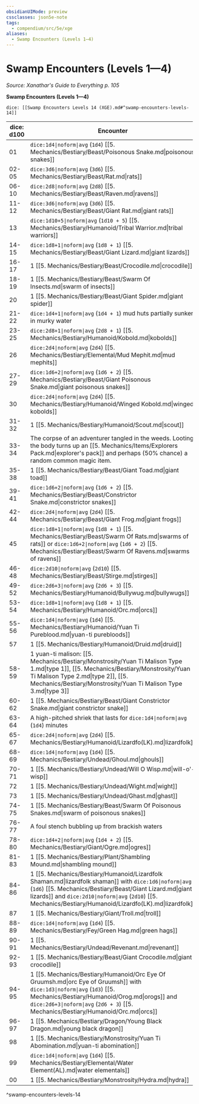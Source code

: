 ```yaml
---
obsidianUIMode: preview
cssclasses: json5e-note
tags:
  - compendium/src/5e/xge
aliases:
  - Swamp Encounters (Levels 1—4)
---
```

# Swamp Encounters (Levels 1—4)
*Source: Xanathar's Guide to Everything p. 105* 

**Swamp Encounters (Levels 1—4)**

`dice: [[Swamp Encounters Levels 14 (XGE).md#^swamp-encounters-levels-14]]`

| dice: d100 | Encounter |
|------------|-----------|
| 01 | `dice:1d4\|noform\|avg` (`1d4`) [[5. Mechanics/Bestiary/Beast/Poisonous Snake.md\|poisonous snakes]] |
| 02-05 | `dice:3d6\|noform\|avg` (`3d6`) [[5. Mechanics/Bestiary/Beast/Rat.md\|rats]] |
| 06-10 | `dice:2d8\|noform\|avg` (`2d8`) [[5. Mechanics/Bestiary/Beast/Raven.md\|ravens]] |
| 11-12 | `dice:3d6\|noform\|avg` (`3d6`) [[5. Mechanics/Bestiary/Beast/Giant Rat.md\|giant rats]] |
| 13 | `dice:1d10+5\|noform\|avg` (`1d10 + 5`) [[5. Mechanics/Bestiary/Humanoid/Tribal Warrior.md\|tribal warriors]] |
| 14-15 | `dice:1d8+1\|noform\|avg` (`1d8 + 1`) [[5. Mechanics/Bestiary/Beast/Giant Lizard.md\|giant lizards]] |
| 16-17 | 1 [[5. Mechanics/Bestiary/Beast/Crocodile.md\|crocodile]] |
| 18-19 | 1 [[5. Mechanics/Bestiary/Beast/Swarm Of Insects.md\|swarm of insects]] |
| 20 | 1 [[5. Mechanics/Bestiary/Beast/Giant Spider.md\|giant spider]] |
| 21-22 | `dice:1d4+1\|noform\|avg` (`1d4 + 1`) mud huts partially sunken in murky water |
| 23-25 | `dice:2d8+1\|noform\|avg` (`2d8 + 1`) [[5. Mechanics/Bestiary/Humanoid/Kobold.md\|kobolds]] |
| 26 | `dice:2d4\|noform\|avg` (`2d4`) [[5. Mechanics/Bestiary/Elemental/Mud Mephit.md\|mud mephits]] |
| 27-29 | `dice:1d6+2\|noform\|avg` (`1d6 + 2`) [[5. Mechanics/Bestiary/Beast/Giant Poisonous Snake.md\|giant poisonous snakes]] |
| 30 | `dice:2d4\|noform\|avg` (`2d4`) [[5. Mechanics/Bestiary/Humanoid/Winged Kobold.md\|winged kobolds]] |
| 31-32 | 1 [[5. Mechanics/Bestiary/Humanoid/Scout.md\|scout]] |
| 33-34 | The corpse of an adventurer tangled in the weeds. Looting the body turns up an [[5. Mechanics/Items/Explorers Pack.md\|explorer's pack]] and perhaps (50% chance) a random common magic item. |
| 35-38 | 1 [[5. Mechanics/Bestiary/Beast/Giant Toad.md\|giant toad]] |
| 39-41 | `dice:1d6+2\|noform\|avg` (`1d6 + 2`) [[5. Mechanics/Bestiary/Beast/Constrictor Snake.md\|constrictor snakes]] |
| 42-44 | `dice:2d4\|noform\|avg` (`2d4`) [[5. Mechanics/Bestiary/Beast/Giant Frog.md\|giant frogs]] |
| 45 | `dice:1d8+1\|noform\|avg` (`1d8 + 1`) [[5. Mechanics/Bestiary/Beast/Swarm Of Rats.md\|swarms of rats]] or `dice:1d6+2\|noform\|avg` (`1d6 + 2`) [[5. Mechanics/Bestiary/Beast/Swarm Of Ravens.md\|swarms of ravens]] |
| 46-48 | `dice:2d10\|noform\|avg` (`2d10`) [[5. Mechanics/Bestiary/Beast/Stirge.md\|stirges]] |
| 49-52 | `dice:2d6+3\|noform\|avg` (`2d6 + 3`) [[5. Mechanics/Bestiary/Humanoid/Bullywug.md\|bullywugs]] |
| 53-54 | `dice:1d8+1\|noform\|avg` (`1d8 + 1`) [[5. Mechanics/Bestiary/Humanoid/Orc.md\|orcs]] |
| 55-56 | `dice:1d4\|noform\|avg` (`1d4`) [[5. Mechanics/Bestiary/Humanoid/Yuan Ti Pureblood.md\|yuan-ti purebloods]] |
| 57 | 1 [[5. Mechanics/Bestiary/Humanoid/Druid.md\|druid]] |
| 58-59 | 1 yuan-ti malison: [[5. Mechanics/Bestiary/Monstrosity/Yuan Ti Malison Type 1.md\|type 1]], [[5. Mechanics/Bestiary/Monstrosity/Yuan Ti Malison Type 2.md\|type 2]], [[5. Mechanics/Bestiary/Monstrosity/Yuan Ti Malison Type 3.md\|type 3]] |
| 60-62 | 1 [[5. Mechanics/Bestiary/Beast/Giant Constrictor Snake.md\|giant constrictor snake]] |
| 63-64 | A high-pitched shriek that lasts for `dice:1d4\|noform\|avg` (`1d4`) minutes |
| 65-67 | `dice:2d4\|noform\|avg` (`2d4`) [[5. Mechanics/Bestiary/Humanoid/Lizardfo(LK).md\|lizardfolk]] |
| 68-69 | `dice:1d4\|noform\|avg` (`1d4`) [[5. Mechanics/Bestiary/Undead/Ghoul.md\|ghouls]] |
| 70-71 | 1 [[5. Mechanics/Bestiary/Undead/Will O Wisp.md\|will-o'-wisp]] |
| 72 | 1 [[5. Mechanics/Bestiary/Undead/Wight.md\|wight]] |
| 73 | 1 [[5. Mechanics/Bestiary/Undead/Ghast.md\|ghast]] |
| 74-75 | 1 [[5. Mechanics/Bestiary/Beast/Swarm Of Poisonous Snakes.md\|swarm of poisonous snakes]] |
| 76-77 | A foul stench bubbling up from brackish waters |
| 78-80 | `dice:1d4+2\|noform\|avg` (`1d4 + 2`) [[5. Mechanics/Bestiary/Giant/Ogre.md\|ogres]] |
| 81-83 | 1 [[5. Mechanics/Bestiary/Plant/Shambling Mound.md\|shambling mound]] |
| 84-86 | 1 [[5. Mechanics/Bestiary/Humanoid/Lizardfolk Shaman.md\|lizardfolk shaman]] with `dice:1d6\|noform\|avg` (`1d6`) [[5. Mechanics/Bestiary/Beast/Giant Lizard.md\|giant lizards]] and `dice:2d10\|noform\|avg` (`2d10`) [[5. Mechanics/Bestiary/Humanoid/Lizardfo(LK).md\|lizardfolk]] |
| 87 | 1 [[5. Mechanics/Bestiary/Giant/Troll.md\|troll]] |
| 88-89 | `dice:1d4\|noform\|avg` (`1d4`) [[5. Mechanics/Bestiary/Fey/Green Hag.md\|green hags]] |
| 90-91 | 1 [[5. Mechanics/Bestiary/Undead/Revenant.md\|revenant]] |
| 92-93 | 1 [[5. Mechanics/Bestiary/Beast/Giant Crocodile.md\|giant crocodile]] |
| 94-95 | 1 [[5. Mechanics/Bestiary/Humanoid/Orc Eye Of Gruumsh.md\|orc Eye of Gruumsh]] with `dice:1d3\|noform\|avg` (`1d3`) [[5. Mechanics/Bestiary/Humanoid/Orog.md\|orogs]] and `dice:2d6+3\|noform\|avg` (`2d6 + 3`) [[5. Mechanics/Bestiary/Humanoid/Orc.md\|orcs]] |
| 96-97 | 1 [[5. Mechanics/Bestiary/Dragon/Young Black Dragon.md\|young black dragon]] |
| 98 | 1 [[5. Mechanics/Bestiary/Monstrosity/Yuan Ti Abomination.md\|yuan-ti abomination]] |
| 99 | `dice:1d4\|noform\|avg` (`1d4`) [[5. Mechanics/Bestiary/Elemental/Water Element(AL).md\|water elementals]] |
| 00 | 1 [[5. Mechanics/Bestiary/Monstrosity/Hydra.md\|hydra]] |
^swamp-encounters-levels-14
